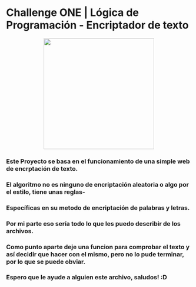 # Challenge ONE | Lógica de Programación - Encriptador de texto

<p align="center" >
     <img width="300" heigth="200" src="https://user-images.githubusercontent.com/91544872/157673573-5e781ce9-601c-4ea3-9db1-b60bebf717aa.png">
</p>

### Este Proyecto se basa en el funcionamiento de una simple web de encrptación de texto.
### El algoritmo no es ninguno de encriptación aleatoria o algo por el estilo, tiene unas reglas-
### Específicas en su metodo de encriptación de palabras y letras.
### Por mi parte eso sería todo lo que les puedo describir de los archivos.


### Como punto aparte deje una funcion para comprobar el texto y así decidir que hacer con el mismo, pero no lo pude terminar, por lo que se puede obviar.
### Espero que le ayude a alguien este archivo, saludos! :D